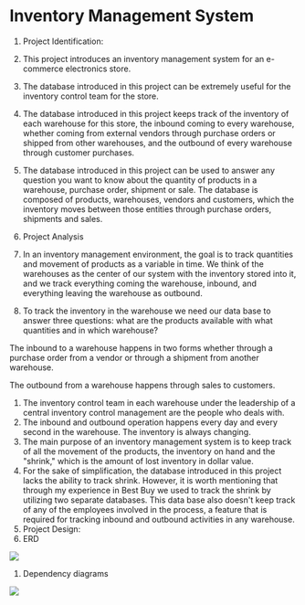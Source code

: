 # Inventory Management System

1. Project Identification:
  1. This project introduces an inventory management system for an e-commerce electronics store.
  2. The database introduced in this project can be extremely useful for the inventory control team for the store.
  3. The database introduced in this project keeps track of the inventory of each warehouse for this store, the inbound coming to every warehouse, whether coming from external vendors through purchase orders or shipped from other warehouses, and the outbound of every warehouse through customer purchases.
  4. The database introduced in this project can be used to answer any question you want to know about the quantity of products in a warehouse, purchase order, shipment or sale. The database is composed of products, warehouses, vendors and customers, which the inventory moves between those entities through purchase orders, shipments and sales.

1. Project Analysis
  1. In an inventory management environment, the goal is to track quantities and movement of products as a variable in time. We think of the warehouses as the center of our system with the inventory stored into it, and we track everything coming the warehouse, inbound, and everything leaving the warehouse as outbound.
  2. To track the inventory in the warehouse we need our data base to answer three questions: what are the products available with what quantities and in which warehouse?

The inbound to a warehouse happens in two forms whether through a purchase order from a vendor or through a shipment from another warehouse.

The outbound from a warehouse happens through sales to customers.

  1. The inventory control team in each warehouse under the leadership of a central inventory control management are the people who deals with.
  2. The inbound and outbound operation happens every day and every second in the warehouse. The inventory is always changing.
  3. The main purpose of an inventory management system is to keep track of all the movement of the products, the inventory on hand and the &quot;shrink,&quot; which is the amount of lost inventory in dollar value.
  4. For the sake of simplification, the database introduced in this project lacks the ability to track shrink. However, it is worth mentioning that through my experience in Best Buy we used to track the shrink by utilizing two separate databases. This data base also doesn&#39;t keep track of any of the employees involved in the process, a feature that is required for tracking inbound and outbound activities in any warehouse.
1. Project Design:
  1. ERD

![](RackMultipart20200504-4-12bmfoh_html_8adac80a6f668b84.png)

  1. Dependency diagrams

![](RackMultipart20200504-4-12bmfoh_html_644e45884ea975e8.png)
